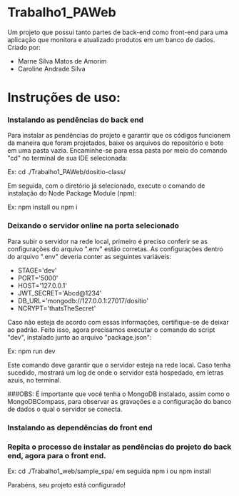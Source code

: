 # Trabalho1_PAWeb
Um projeto que possui tanto partes de back-end como front-end para uma aplicação que monitora e atualizado produtos em um banco de dados.
Criado por:
* Marne Silva Matos de Amorim
* Caroline Andrade Silva

# Instruções de uso:

### Instalando as pendências do back end
Para instalar as pendências do projeto e garantir que os códigos funcionem da maneira que foram projetados, baixe os arquivos do repositório e bote em uma pasta vazia.
Encaminhe-se para essa pasta por meio do comando "cd" no terminal de sua IDE selecionada:

Ex: cd ./Trabalho1_PAWeb/dositio-class/

Em seguida, com o diretório já selecionado, execute o comando de instalação do Node Package Module (npm):

Ex: npm install ou npm i

### Deixando o servidor online na porta selecionado
Para subir o servidor na rede local, primeiro é preciso conferir se as configurações do arquivo ".env" estão corretas. As configurações dentro do arquivo ".env" deveria conter as seguintes variáveis:

* STAGE='dev'
* PORT='5000'
* HOST='127.0.0.1'
* JWT_SECRET='Abcd@1234'
* DB_URL='mongodb://127.0.0.1:27017/dositio'
* NCRYPT='thatsTheSecret'

Caso não esteja de acordo com essas informações, certifique-se de deixar ao padrão.
Feito isso, agora precisamos executar o comando do script "dev", instalado junto ao arquivo "package.json":

Ex: npm run dev

Este comando deve garantir que o servidor esteja na rede local. Caso tenha sucedido, mostrará um log de onde o servidor está hospedado, em letras azuis, no terminal.

###OBS:
É importante que você tenha o MongoDB instalado, assim como o MongoDBCompass, para observar as gravações e a configuração do banco de dados o qual o servidor se conecta.

### Instalando as dependências do front end

### Repita o processo de instalar as pendências do projeto do back end, agora para o front end.

Ex: cd ./Trabalho1_web/sample_spa/ em seguida npm i ou npm install

Parabéns, seu projeto está configurado!



